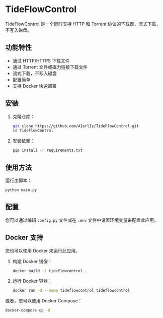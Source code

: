 # TideFlowControl

TideFlowControl 是一个同时支持 HTTP 和 Torrent 协议的下载器，流式下载，不写入磁盘。

## 功能特性

- 通过 HTTP/HTTPS 下载文件
- 通过 Torrent 文件或磁力链接下载文件
- 流式下载，不写入磁盘
- 配置简单
- 支持 Docker 快速部署

## 安装

1.  克隆仓库：
    ```bash
    git clone https://github.com/AIerlIz/TideFlowControl.git
    cd TideFlowControl
    ```

2.  安装依赖：
    ```bash
    pip install -r requirements.txt
    ```

## 使用方法

运行主脚本：

```bash
python main.py
```

## 配置

您可以通过编辑 `config.py` 文件或在 `.env` 文件中设置环境变量来配置此应用。

## Docker 支持

您也可以使用 Docker 来运行此应用。

1.  构建 Docker 镜像：
    ```bash
    docker build -t tideflowcontrol .
    ```

2.  运行 Docker 容器：
    ```bash
    docker run -d --name tideflowcontrol tideflowcontrol
    ```

或者，您可以使用 Docker Compose：

```bash
docker-compose up -d
